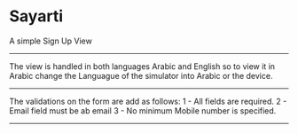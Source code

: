 # Sayarti

A simple Sign Up View
**********************

The view is handled in both languages Arabic and English so to view it in Arabic change the Languague of the 
simulator into Arabic or the device.

******************************************

The validations on the form are add as follows:
1 - All fields are required.
2 - Email field must be ab email
3 - No minimum Mobile number is specified.

*******************************************
